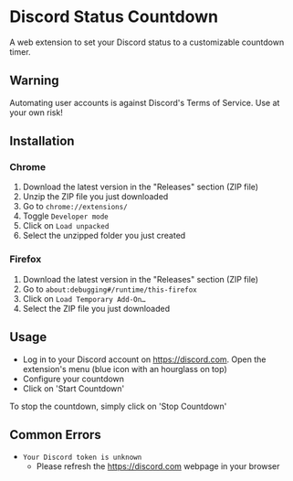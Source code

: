 # Discord Status Countdown

A web extension to set your Discord status to a customizable countdown timer.

## Warning

Automating user accounts is against Discord's Terms of Service. Use at your own risk!

## Installation

### Chrome

1. Download the latest version in the "Releases" section (ZIP file)
1. Unzip the ZIP file you just downloaded
1. Go to `chrome://extensions/`
1. Toggle `Developer mode`
1. Click on `Load unpacked`
1. Select the unzipped folder you just created

### Firefox

1. Download the latest version in the "Releases" section (ZIP file)
1. Go to `about:debugging#/runtime/this-firefox`
1. Click on `Load Temporary Add-On…`
1. Select the ZIP file you just downloaded

## Usage

- Log in to your Discord account on https://discord.com. Open the extension's menu (blue icon with an hourglass on top)
- Configure your countdown
- Click on 'Start Countdown'

To stop the countdown, simply click on 'Stop Countdown'

## Common Errors

- `Your Discord token is unknown`
  - Please refresh the https://discord.com webpage in your browser
